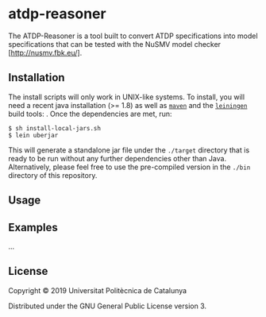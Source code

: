 # atdp-reasoner

The ATDP-Reasoner is a tool built to convert ATDP specifications into model specifications that can be tested with the NuSMV model checker [http://nusmv.fbk.eu/].

## Installation

The install scripts will only work in UNIX-like systems. To install, you will need a recent java installation (>= 1.8)  as well as [`maven`](https://maven.apache.org/) and the [`leiningen`](https://leiningen.org/) build tools: . Once the dependencies are met, run:

```
$ sh install-local-jars.sh
$ lein uberjar
```

This will generate a standalone jar file under the `./target` directory that is ready to be run without any further dependencies other than Java. Alternatively, please feel free to use the pre-compiled version in the `./bin` directory of this repository.

## Usage


## Examples

...

## License

Copyright © 2019  Universitat Politècnica de Catalunya

Distributed under the GNU General Public License version 3.
